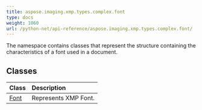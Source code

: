 ```yaml
---
title: aspose.imaging.xmp.types.complex.font
type: docs
weight: 1060
url: /python-net/api-reference/aspose.imaging.xmp.types.complex.font/
---
```



The namespace contains classes that represent the structure containing the characteristics of a font used in a document.

## **Classes**
|**Class**|**Description**|
| :- | :- |
|[Font](/imaging/python-net/api-reference/aspose.imaging.xmp.types.complex.font/font/)|Represents XMP Font.|
